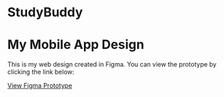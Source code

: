 # StudyBuddy
# My Mobile App Design

This is my web design created in Figma. You can view the prototype by clicking the link below:

[View Figma Prototype]([https://www.figma.com/proto/your-prototype-link-here](https://www.figma.com/proto/P61hbEt8747HbjS9uxCaMx/MAD_PROJECT?node-id=0-1&t=A18o4P1s2ik126gQ-1))
